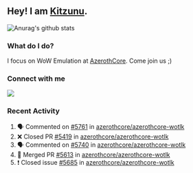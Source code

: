 ## Hey! I am [Kitzunu](https://Github.com/Kitzunu).

![Anurag's github stats](https://github-readme-stats.kitzunu.vercel.app/api?username=Kitzunu&show_icons=true)

### What do I do?

I focus on WoW Emulation at [AzerothCore](https://Github.com/AzerothCore). Come join us ;)

### Connect with me
[![](https://img.shields.io/badge/AzerothCore%20Discord-Connect%20with%20me!-green)](https://discord.com/invite/gkt4y2x)

### Recent Activity

<!--START_SECTION:activity-->
1. 🗣 Commented on [#5761](https://github.com/azerothcore/azerothcore-wotlk/issues/5761) in [azerothcore/azerothcore-wotlk](https://github.com/azerothcore/azerothcore-wotlk)
2. ❌ Closed PR [#5419](https://github.com/azerothcore/azerothcore-wotlk/pull/5419) in [azerothcore/azerothcore-wotlk](https://github.com/azerothcore/azerothcore-wotlk)
3. 🗣 Commented on [#5740](https://github.com/azerothcore/azerothcore-wotlk/issues/5740) in [azerothcore/azerothcore-wotlk](https://github.com/azerothcore/azerothcore-wotlk)
4. 🎉 Merged PR [#5613](https://github.com/azerothcore/azerothcore-wotlk/pull/5613) in [azerothcore/azerothcore-wotlk](https://github.com/azerothcore/azerothcore-wotlk)
5. ❗️ Closed issue [#5685](https://github.com/azerothcore/azerothcore-wotlk/issues/5685) in [azerothcore/azerothcore-wotlk](https://github.com/azerothcore/azerothcore-wotlk)
<!--END_SECTION:activity-->

